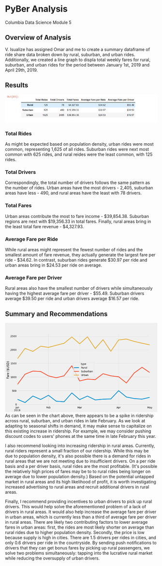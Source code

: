 # PyBer Analysis
Columbia Data Science Module 5

## Overview of Analysis
V. Isualize has assigned Omar and me to create a summary dataframe of ride share data broken down by rural, suburban, and urban rides. Additionally, we created a line graph to displa total weekly fares for rural, suburban, and urban rides for the period between January 1st, 2019 and April 29th, 2019. 

## Results
![deliverable_1_summary_table.PNG](Resources/deliverable_1_summary_table.PNG) 

### Total Rides
As might be expected based on population density, urban rides were most common, representing 1,625 of all rides. Suburban rides were next most common with 625 rides, and rural reides were the least common, with 125 rides. 

### Total Drivers
Correspondingly, the total number of drivers follows the same pattern as the number of rides. Urban areas have the most drivers - 2,405, suburban areas have less - 490, and rural areas have the least with 78 drivers. 

### Total Fares
Urban areas contribute the most to fare income - $39,854.38. Suburban regions are next with $19,356.33 in total fares. Finally, rural areas bring in the least total fare revenue - $4,327.93. 

### Average Fare per Ride
While rural areas might represent the fewest number of rides and the smallest amount of fare revenue, they actually generate the largest fare per ride - $34.62. In contrast, suburban rides generate $30.97 per ride and urban areas bring in $24.53 per ride on average. 

### Average Fare per Driver
Rural areas also have the smallest number of drivers while simultaneously having the highest average fare per driver - $55.49. Suburban drivers average $39.50 per ride and urban drivers average $16.57 per ride.

## Summary and Recommendations

![deliverable_2_annotated_chart.png](Resources/deliverable_2_annotated_chart.png) 
As can be seen in the chart above, there appears to be a spike in ridership across rural, suburban, and urban rides in late February. As we look at adapting to seasonal shifts in demand, it may make sense to capitalize on this existing increase in ridership. For example, we may consider pushing discount codes to users' phones at the same time in late February this year. 

I also recommend looking into increasing ridership in rural areas. Currently, rural riders represent a small fraction of our ridership. While this may be due to population density, it's also possible there is a demand for rides in rural areas that we are not meeting due to insufficient drivers. On a per ride basis and a per driver basis, rural rides are the most profitable. (It's possible the relatively high prices of fares may be to to rural rides being longer on average due to lower population density.) Based on the potential untapped market in rural areas and its high likelihood of profit, it is worth investigating increased advertising to rural areas and recruit additional drivers in rural areas. 

Finally, I recommend providing incentives to urban drivers to pick up rural drivers. This would help solve the aforementioned problem of a lack of drivers in rural areas. It would also help increase the average fare per driver in urban areas, which is currently less than a third of average fare per driver in rural areas. There are likely two contributing factors to lower average fares in urban areas: first, the rides are most likely shorter on average than rural rides due to higher population density. Secondly, the price is low because supply is high in cities. There are 1.5 drivers per rides in cities, and only 0.6 drivers per ride in the countryside. By sending push notifications to drivers that they can get bonus fares by picking up rural passengers, we solve two problems simultaneously: tapping into the lucrative rural market while reducing the oversupply of urban drivers. 
